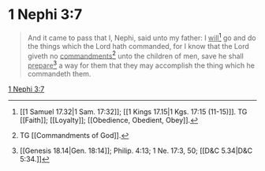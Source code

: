 # 1 Nephi 3:7

> And it came to pass that I, Nephi, said unto my father: I <u>will</u>[^a] go and do the things which the Lord hath commanded, for I know that the Lord giveth no <u>commandments</u>[^b] unto the children of men, save he shall <u>prepare</u>[^c] a way for them that they may accomplish the thing which he commandeth them.

[1 Nephi 3:7](https://www.churchofjesuschrist.org/study/scriptures/bofm/1-ne/3?lang=eng&id=p7#p7)


[^a]: [[1 Samuel 17.32|1 Sam. 17:32]]; [[1 Kings 17.15|1 Kgs. 17:15 (11-15)]]. TG [[Faith]]; [[Loyalty]]; [[Obedience, Obedient, Obey]].
[^b]: TG [[Commandments of God]].
[^c]: [[Genesis 18.14|Gen. 18:14]]; Philip. 4:13; 1 Ne. 17:3, 50; [[D&C 5.34|D&C 5:34.]]
